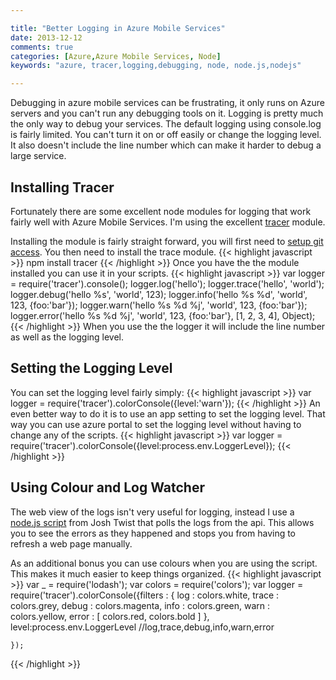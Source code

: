 ```yaml
---

title: "Better Logging in Azure Mobile Services"
date: 2013-12-12
comments: true
categories: [Azure,Azure Mobile Services, Node]
keywords: "azure, tracer,logging,debugging, node, node.js,nodejs" 

---
```


Debugging in azure mobile services can be frustrating,  it only runs on Azure servers and you can't run any debugging tools on it.  Logging is pretty much the only way to debug your services. The default logging using console.log is fairly limited.  You can't turn it on or off easily or change the logging level. It also doesn't include the line number which can make it harder to debug a large service.
<!--more-->

## Installing Tracer ##
Fortunately there are some excellent node modules for logging that work fairly well with Azure Mobile Services. I'm using the excellent [tracer](https://github.com/baryon/tracer) module. 

Installing the module is fairly straight forward, you will first need to [setup git access](http://www.windowsazure.com/en-us/develop/mobile/tutorials/store-scripts-in-source-control/). You then need to install the trace module.
{{< highlight javascript >}}
    npm install tracer
{{< /highlight >}}
Once you have the the module installed you can use it in your scripts.
{{< highlight javascript >}}
    var logger = require('tracer').console();
    logger.log('hello');
    logger.trace('hello', 'world');
    logger.debug('hello %s',  'world', 123);
    logger.info('hello %s %d',  'world', 123, {foo:'bar'});
    logger.warn('hello %s %d %j', 'world', 123, {foo:'bar'});
    logger.error('hello %s %d %j', 'world', 123, {foo:'bar'}, [1, 2, 3, 4], Object);
{{< /highlight >}}
When you use the the logger it will include the line number as well as the logging level.

## Setting the Logging Level ##

You can set the logging level fairly simply:
{{< highlight javascript >}}
    var logger = require('tracer').colorConsole({level:'warn'});
{{< /highlight >}}
An even better way to do it is to use an app setting to set the logging level.  That way you can use azure portal to set the logging level without having to change any of the scripts.
{{< highlight javascript >}}
    var logger = require('tracer').colorConsole({level:process.env.LoggerLevel});
{{< /highlight >}}
## Using Colour and Log Watcher ##
The web view of the logs isn't very useful for logging, instead I use a [node.js script](http://www.thejoyofcode.com/A_Mobile_Services_Log_Watcher_Day_6_.aspx) from Josh Twist that polls the logs from the api. This allows you to see the errors as they happened and stops you from having to refresh a web page manually.

As an additional bonus you can use colours when you are using the script. This makes it much easier to keep things organized.
{{< highlight javascript >}}
    var _ = require('lodash');
    var colors = require('colors');
    var logger = require('tracer').colorConsole({filters : {
	    log : colors.white,
	    trace : colors.grey,
	    debug : colors.magenta,
	    info : colors.green,
	    warn : colors.yellow,
	    error : [ colors.red, colors.bold ]
    },
    level:process.env.LoggerLevel //log,trace,debug,info,warn,error
    
    });
{{< /highlight >}}